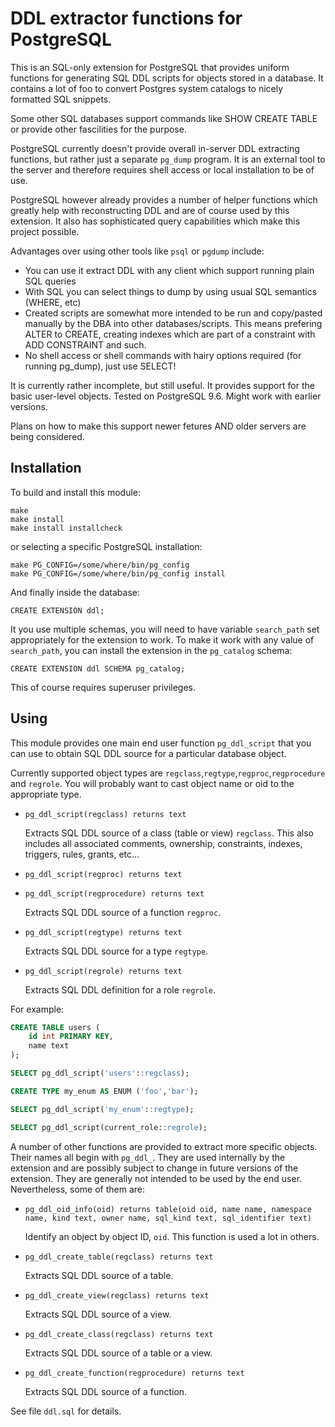 DDL extractor functions  for PostgreSQL
=======================================

This is an SQL-only extension for PostgreSQL that provides uniform functions for generating 
SQL DDL scripts for objects stored in a database. It contains a lot of foo to convert
Postgres system catalogs to nicely formatted SQL snippets.

Some other SQL databases support commands like SHOW CREATE TABLE or provide 
other fascilities for the purpose. 

PostgreSQL currently doesn't provide overall in-server DDL extracting functions,
but rather just a separate `pg_dump` program. It is an external tool to the server 
and therefore requires shell access or local installation to be of use.

PostgreSQL however already provides a number of helper functions which greatly help with
reconstructing DDL and are of course used by this extension.
It also has sophisticated query capabilities which make this project possible.

Advantages over using other tools like `psql` or `pgdump` include:

- You can use it extract DDL with any client which support running plain SQL queries
- With SQL you can select things to dump by using usual SQL semantics (WHERE, etc)
- Created scripts are somewhat more intended to be run and copy/pasted manually by the DBA
  into other databases/scripts. This means prefering ALTER to CREATE, creating indexes which
  are part of a constraint with ADD CONSTRAINT and such.
- No shell access or shell commands with hairy options required (for running pg_dump), just use SELECT!

It is currently rather incomplete, but still useful. 
It provides support for the basic user-level objects. 
Tested on PostgreSQL 9.6. Might work with earlier versions.

Plans on how to make this support newer fetures AND older servers are being considered.
 

Installation
------------

To build and install this module:

    make
    make install
    make install installcheck

or selecting a specific PostgreSQL installation:

    make PG_CONFIG=/some/where/bin/pg_config
    make PG_CONFIG=/some/where/bin/pg_config install

And finally inside the database:

    CREATE EXTENSION ddl;

It you use multiple schemas, you will need to have variable `search_path` 
set appropriately for the extension to work. To make it work with any value of
`search_path`, you can install the extension in the `pg_catalog` schema:

    CREATE EXTENSION ddl SCHEMA pg_catalog;

This of course requires superuser privileges.

Using
-----

This module provides one main end user function `pg_ddl_script` that 
you can use to obtain SQL DDL source for a particular database object.

Currently supported object types are `regclass`,`regtype`,`regproc`,`regprocedure` 
and `regrole`. You will probably want to cast object name or oid to the appropriate type.

- `pg_ddl_script(regclass) returns text`

    Extracts SQL DDL source of a class (table or view) `regclass`.
    This also includes all associated comments, ownership, constraints, 
    indexes, triggers, rules, grants, etc...

- `pg_ddl_script(regproc) returns text`
- `pg_ddl_script(regprocedure) returns text`

    Extracts SQL DDL source of a function `regproc`.

- `pg_ddl_script(regtype) returns text`

    Extracts SQL DDL source for a type `regtype`.

- `pg_ddl_script(regrole) returns text`

    Extracts SQL DDL definition for a role `regrole`.

For example:

```sql
CREATE TABLE users (
    id int PRIMARY KEY,
    name text
);

SELECT pg_ddl_script('users'::regclass);

CREATE TYPE my_enum AS ENUM ('foo','bar');

SELECT pg_ddl_script('my_enum'::regtype);

SELECT pg_ddl_script(current_role::regrole);

```

A number of other functions are provided to extract more specific objects.
Their names all begin with `pg_ddl_`. They are used internally by the extension 
and are possibly subject to change in future versions of the extension. 
They are generally not intended to be used by the end user. 
Nevertheless, some of them are:

- `pg_ddl_oid_info(oid) returns table(oid oid, name name, namespace name, kind text, owner name, sql_kind text, sql_identifier text)`

    Identify an object by object ID, `oid`. This function is used a lot in others.

- `pg_ddl_create_table(regclass) returns text`

    Extracts SQL DDL source of a table.

- `pg_ddl_create_view(regclass) returns text`

    Extracts SQL DDL source of a view.

- `pg_ddl_create_class(regclass) returns text`

    Extracts SQL DDL source of a table or a view.

- `pg_ddl_create_function(regprocedure) returns text`

    Extracts SQL DDL source of a function.

See file `ddl.sql` for details.
